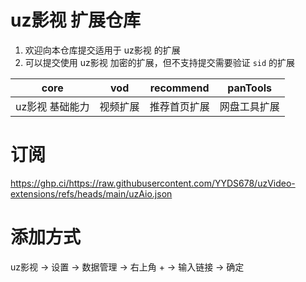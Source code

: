 # uz影视 扩展仓库

1. 欢迎向本仓库提交适用于 uz影视 的扩展
2. 可以提交使用 uz影视 加密的扩展，但不支持提交需要验证 `sid` 的扩展

|       core       |   vod    |  recommend   |   panTools    |
| :--------------: | :------: | :----------: | :----------: |
| uz影视 基础能力 | 视频扩展 | 推荐首页扩展 | 网盘工具扩展 |


# 订阅

https://ghp.ci/https://raw.githubusercontent.com/YYDS678/uzVideo-extensions/refs/heads/main/uzAio.json

# 添加方式

uz影视 -> 设置 -> 数据管理 -> 右上角 + -> 输入链接 -> 确定